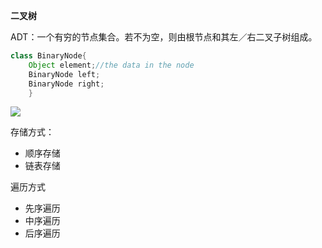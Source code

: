 **二叉树**

ADT：一个有穷的节点集合。若不为空，则由根节点和其左／右二叉子树组成。

```java
class BinaryNode{
    Object element;//the data in the node
    BinaryNode left;
    BinaryNode right;
    }
```

![](http://p.blog.csdn.net/images/p_blog_csdn_net/manesking/1.JPG)

存储方式：

* 顺序存储
* 链表存储

遍历方式

* 先序遍历
* 中序遍历
* 后序遍历




